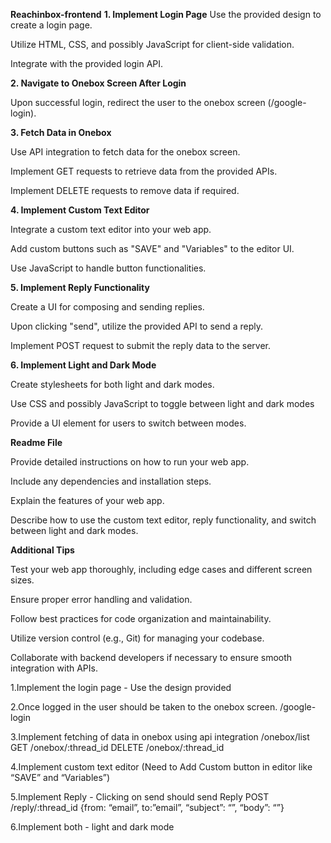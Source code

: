 
**Reachinbox-frontend**
**1. Implement Login Page**
Use the provided design to create a login page.

Utilize HTML, CSS, and possibly JavaScript for client-side validation.

Integrate with the provided login API.

**2. Navigate to Onebox Screen After Login**

Upon successful login, redirect the user to the onebox screen (/google-login).

**3. Fetch Data in Onebox**

Use API integration to fetch data for the onebox screen.

Implement GET requests to retrieve data from the provided APIs.

Implement DELETE requests to remove data if required.

**4. Implement Custom Text Editor**

Integrate a custom text editor into your web app.

Add custom buttons such as "SAVE" and "Variables" to the editor UI.

Use JavaScript to handle button functionalities.

**5. Implement Reply Functionality**

Create a UI for composing and sending replies.

Upon clicking "send", utilize the provided API to send a reply.

Implement POST request to submit the reply data to the server.

**6. Implement Light and Dark Mode**

Create stylesheets for both light and dark modes.

Use CSS and possibly JavaScript to toggle between light and dark modes

Provide a UI element for users to switch between modes.

**Readme File**

Provide detailed instructions on how to run your web app.

Include any dependencies and installation steps.

Explain the features of your web app.

Describe how to use the custom text editor, reply functionality, and switch between light and dark modes.

**Additional Tips**

Test your web app thoroughly, including edge cases and different screen sizes.

Ensure proper error handling and validation.

Follow best practices for code organization and maintainability.

Utilize version control (e.g., Git) for managing your codebase.

Collaborate with backend developers if necessary to ensure smooth integration with APIs.

 

1.Implement the login page - Use the design provided

2.Once logged in the user should be taken to the onebox screen. /google-login

3.Implement fetching of data in onebox using api integration /onebox/list GET /onebox/:thread_id DELETE /onebox/:thread_id

4.Implement custom text editor (Need to Add Custom button in editor like “SAVE” and “Variables”)

5.Implement Reply - Clicking on send should send Reply POST /reply/:thread_id {from: “email”, to:”email”, “subject”: “”, “body”: “”}

6.Implement both - light and dark mode
